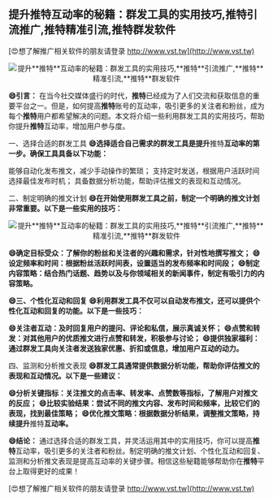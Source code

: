 ## **提升**推特**互动率的秘籍：群发工具的实用技巧,**推特**引流推广,**推特**精准引流,**推特**群发软件**

[😍想了解推广相关软件的朋友请登录 http://www.vst.tw](http://www.vst.tw)

 <center><img src="https://vst.tw/MP4/tuiguang/png/2.png" alt="提升**推特**互动率的秘籍：群发工具的实用技巧,**推特**引流推广,**推特**精准引流,**推特**群发软件"></center>

**😄引言：**
在当今社交媒体盛行的时代，**推特**已经成为了人们交流和获取信息的重要平台之一。但是，如何提高**推特**账号的互动率，吸引更多的关注者和粉丝，成为每个**推特**用户都希望解决的问题。本文将介绍一些利用群发工具的实用技巧，帮助你提升**推特**互动率，增加用户参与度。

一、选择合适的群发工具
**😄选择适合自己需求的群发工具是提升**推特**互动率的第一步。确保工具具备以下功能：**

能够自动化发布推文，减少手动操作的繁琐；
支持定时发送，根据用户活跃时间选择最佳发布时机；
具备数据分析功能，帮助评估推文的表现和互动情况。

二、制定明确的推文计划
**😄在开始使用群发工具之前，制定一个明确的推文计划非常重要。以下是一些实用的技巧：**

 <center><img src="https://vst.tw/MP4/tuiguang/png/3.png" alt="提升**推特**互动率的秘籍：群发工具的实用技巧,**推特**引流推广,**推特**精准引流,**推特**群发软件"></center>

**😄确定目标受众：了解你的粉丝和关注者的兴趣和需求，针对性地撰写推文；**
**😄设定频率和时间：根据粉丝活跃时间表，设置适当的发布频率和时间段；**
**😄制定内容策略：结合热门话题、趋势以及与你领域相关的新闻事件，制定有吸引力的内容策略。**

**😄三、个性化互动和回复**
**😄利用群发工具不仅可以自动发布推文，还可以提供个性化互动和回复的功能。以下是一些技巧：**

**😄关注者互动：及时回复用户的提问、评论和私信，展示真诚关怀；**
**😄点赞和转发：对其他用户的优质推文进行点赞和转发，积极参与讨论；**
**😄提供独家福利：通过群发工具向关注者发送独家优惠、折扣或信息，增加用户互动的动力。**

四、监测和分析推文表现
**😄群发工具通常提供数据分析功能，帮助你评估推文的表现和互动情况。以下是一些建议：**

**😄分析关键指标：关注推文的点击率、转发率、点赞数等指标，了解用户对推文的反应；**
**😄比较实验结果：尝试不同的推文内容、发布时间和频率，比较它们的表现，找到最佳策略；**
**😄优化推文策略：根据数据分析结果，调整推文策略，持续提升**推特**互动率。**

**😄结论：**
通过选择合适的群发工具，并灵活运用其中的实用技巧，你可以提高**推特**互动率，吸引更多的关注者和粉丝。制定明确的推文计划、个性化互动和回复、监测和分析推文表现是提高互动率的关键步骤。相信这些秘籍能够帮助你在**推特**平台上取得更好的成果！

[😍想了解推广相关软件的朋友请登录 http://www.vst.tw](http://www.vst.tw)



